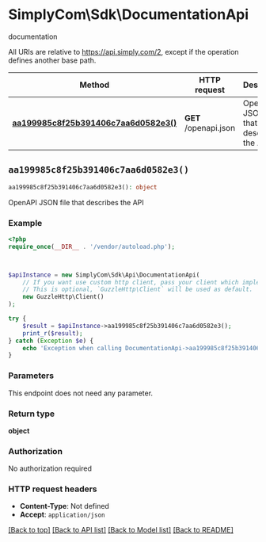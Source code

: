 # SimplyCom\Sdk\DocumentationApi

documentation

All URIs are relative to https://api.simply.com/2, except if the operation defines another base path.

| Method | HTTP request | Description |
| ------------- | ------------- | ------------- |
| [**aa199985c8f25b391406c7aa6d0582e3()**](DocumentationApi.md#aa199985c8f25b391406c7aa6d0582e3) | **GET** /openapi.json | OpenAPI JSON file that describes the API |


## `aa199985c8f25b391406c7aa6d0582e3()`

```php
aa199985c8f25b391406c7aa6d0582e3(): object
```

OpenAPI JSON file that describes the API

### Example

```php
<?php
require_once(__DIR__ . '/vendor/autoload.php');



$apiInstance = new SimplyCom\Sdk\Api\DocumentationApi(
    // If you want use custom http client, pass your client which implements `GuzzleHttp\ClientInterface`.
    // This is optional, `GuzzleHttp\Client` will be used as default.
    new GuzzleHttp\Client()
);

try {
    $result = $apiInstance->aa199985c8f25b391406c7aa6d0582e3();
    print_r($result);
} catch (Exception $e) {
    echo 'Exception when calling DocumentationApi->aa199985c8f25b391406c7aa6d0582e3: ', $e->getMessage(), PHP_EOL;
}
```

### Parameters

This endpoint does not need any parameter.

### Return type

**object**

### Authorization

No authorization required

### HTTP request headers

- **Content-Type**: Not defined
- **Accept**: `application/json`

[[Back to top]](#) [[Back to API list]](../../README.md#endpoints)
[[Back to Model list]](../../README.md#models)
[[Back to README]](../../README.md)
